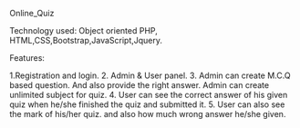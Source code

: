 Online_Quiz

Technology used:
Object oriented PHP, HTML,CSS,Bootstrap,JavaScript,Jquery.



Features:

1.Registration and login.
2. Admin & User panel.
3. Admin can create M.C.Q based question. And also provide the right answer. Admin can create unlimited subject for quiz.
4. User can see the correct answer of his given quiz when he/she finished the quiz and submitted it.
5. User can also see the mark of his/her quiz. and also how much wrong answer he/she given.


